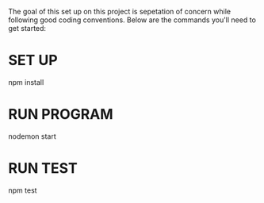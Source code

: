 The goal of this set up on this project is sepetation of concern while following good coding conventions. 
Below are the commands you'll need to get started: 


# SET UP 

npm install 


# RUN PROGRAM

nodemon start 


# RUN TEST

npm test 
